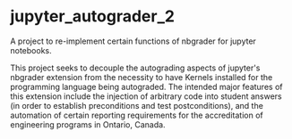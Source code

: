 # jupyter_autograder_2
A project to re-implement certain functions of nbgrader for jupyter notebooks.  

This project seeks to decouple the autograding aspects of jupyter's nbgrader extension from the necessity to have Kernels installed for the programming language being autograded.  The intended major features of this extension include the injection of arbitrary code into student answers (in order to establish preconditions and test postconditions), and the automation of certain reporting requirements for the accreditation of engineering programs in Ontario, Canada.  

